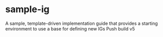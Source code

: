 # sample-ig
A sample, template-driven implementation guide that provides a starting environment to use a base for defining new IGs
Push build v5

